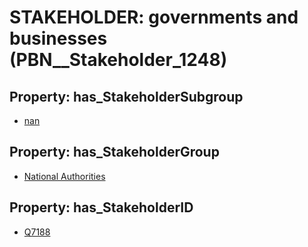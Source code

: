# STAKEHOLDER: __governments and businesses__ (PBN__Stakeholder_1248)

## Property: has_StakeholderSubgroup

* [nan](PBN__StakeholderSubgroup_7)

## Property: has_StakeholderGroup

* [National Authorities](PBN__StakeholderGroup_7)

## Property: has_StakeholderID

* [Q7188](Q7188)

